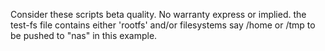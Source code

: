 Consider these scripts beta quality. No warranty express or implied.
the test-fs file contains either 'rootfs' and/or filesystems say /home or /tmp to be pushed to "nas" in this example.
